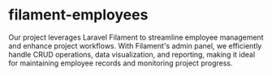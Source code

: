 # filament-employees
Our project leverages Laravel Filament to streamline employee management and enhance project workflows. With Filament's admin panel, we efficiently handle CRUD operations, data visualization, and reporting, making it ideal for maintaining employee records and monitoring project progress. 
